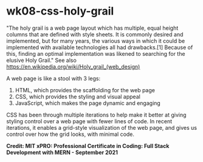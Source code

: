 # wk08-css-holy-grail

"The holy grail is a web page layout which has multiple, equal height columns that are defined with style sheets. It is commonly desired and implemented, but for many years, the various ways in which it could be implemented with available technologies all had drawbacks.[1] Because of this, finding an optimal implementation was likened to searching for the elusive Holy Grail."  See also <https://en.wikipedia.org/wiki/Holy_grail_(web_design)>

A web page is like a stool with 3 legs:

1. HTML, which provides the scaffolding for the web page
2. CSS, which provides the styling and visual appeal
3. JavaScript, which makes the page dynamic and engaging

CSS has been through multiple iterations to help make it better at giving styling control over a web page with fewer lines of code.  In recent iterations, it enables a grid-style visualization of the web page, and gives us control over how the grid looks, with minimal code.

**Credit:  MIT xPRO: Professional Certificate in Coding: Full Stack Development with MERN - September 2021**

